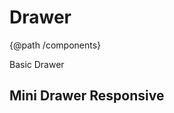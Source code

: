 # Drawer
{@path /components}

Basic Drawer

<demo-view path="docs/components/drawer-demo/drawer-demo-01">
  <drawer-demo-01></drawer-demo-01>
</demo-view>

<h2 lyTyp="headline" gutter>Mini Drawer Responsive</h2>

<demo-view path="docs/components/drawer-demo/mini-drawer">
  <aui-mini-drawer></aui-mini-drawer>
</demo-view>